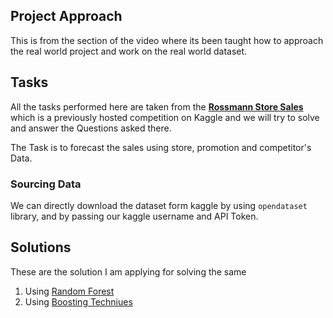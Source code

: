 ## Project Approach 
This is from the section of the video where its been taught how to approach the real world project and work on the real world dataset.

## Tasks
All the tasks performed here are taken from the [**Rossmann Store Sales**](https://www.kaggle.com/c/rossmann-store-sales/overview) which is a previously hosted competition on Kaggle and we will try to solve and answer the Questions asked there.

The Task is to forecast the sales using store, promotion and competitor's Data.

### Sourcing Data
We can directly download the dataset form kaggle by using `opendataset` library, and by passing our kaggle username and API Token.

## Solutions
These are the solution I am applying for solving the same
1. Using [Random Forest](./RandFor_Sol.ipynb)
1. Using [Boosting Techniues](./)